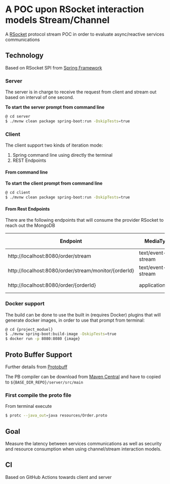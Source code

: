 # A POC upon RSocket interaction models Stream/Channel
A [RSocket](https://rsocket.io/docs/Protocol) protocol stream POC in order to evaluate async/reactive services communications

## Technology
Based on RSocket SPI from [Spring Framework](https://docs.spring.io/spring-integration/reference/html/rsocket.html#rsocket)

### Server
The server is in charge to receive the request from client and stream out based on interval of one second.

**To start the server prompt from command line**
```bash
@ cd server
$ ./mvnw clean package spring-boot:run -DskipTests=true
```

### Client
The client support two kinds of iteration mode:
1. Spring command line using directly the terminal
2. REST Endpoints 

#### From command line
**To start the client prompt from command line**
```bash
@ cd client
$ ./mvnw clean package spring-boot:run -DskipTests=true
```
#### From Rest Endpoints
There are the following endpoints that will consume the provider RSocket to reach out the MongoDB

| Endpoint                                             | MediaType         | Interaction Mode |
|------------------------------------------------------|-------------------|------------------|
| http://localhost:8080/order/stream                   | text/event-stream | Stream           |
| http://localhost:8080/order/stream/monitor/{orderId} | text/event-stream | Stream           |
| http://localhost:8080/order/{orderId}                | application/json  | Request-Response |

### Docker support
The build can be done to use the built in (requires Docker) plugins that will
generate docker images, in order to use that prompt from terminal:
```bash
@ cd {project_moduel}
$ ./mvnw spring-boot:build-image -DskipTests=true
$ docker run -p 8080:8080 {image}
```

## Proto Buffer Support
Further details from [Protobuff](https://github.com/protocolbuffers/protobuf/tree/master)

The PB compiler can be download from [Maven Central](https://search.maven.org/classic/#search%7Cga%7C1%7Cg%3A"com.google.protobuf"%20AND%20a%3A"protoc") and have to copied to `${BASE_DIR_REPO}/server/src/main`

### First compile the proto file
From terminal execute

```bash
$ protc --java_out=java resources/Order.proto
```

## Goal
Measure the latency between services communications as well as security and resource consumption when using channel/stream interaction models.

## CI
Based on GitHub Actions towards client and server

